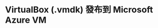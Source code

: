 # VirtualBox (.vmdk) 發布到 Microsoft Azure VM

<script type="text/javascript" src="../gitbook/app.js"></script>
<script type="text/javascript" src="../js/general.js"></script>

